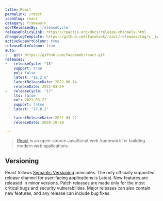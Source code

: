 ```yaml
---
title: React
permalink: /react
iconSlug: react
category: framework
sortReleasesBy: 'releaseCycle'
releasePolicyLink: https://reactjs.org/docs/release-channels.html
changelogTemplate: https://github.com/facebook/react/releases/tag/v__LATEST__
activeSupportColumn: true
releaseDateColumn: true
auto:
-   git: https://github.com/facebook/react.git
releases:
-   releaseCycle: "18"
    support: true
    eol: false
    latest: "18.2.0"
    latestReleaseDate: 2022-06-14
    releaseDate: 2022-03-29
-   releaseCycle: "17"
    lts: false
    eol: 2021-03-22
    support: false
    latest: "17.0.2"

    latestReleaseDate: 2021-03-22
    releaseDate: 2020-10-20

---
```


> [React](https://reactjs.org/) is an open-source JavaScript web framework for building modern web applications.

## Versioning

React follows [Semantic Versioning](https://semver.org/) principles. The only officially supported release channel for user-facing applications is Latest. New features are released in minor versions. Patch releases are made only for the most critical bugs and security vulnerabilities. Major releases can also contain new features, and any release can include bug fixes.
